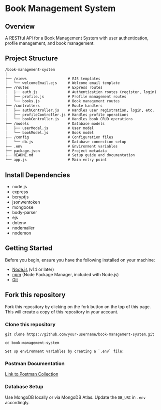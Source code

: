 # Book Management System

## Overview

A RESTful API for a Book Management System with user authentication, profile management, and book management.

## Project Structure

```md
/book-management-system
│
├── /views                   # EJS templates
│   └── welcomeEmail.ejs     # Welcome email template
├── /routes                  # Express routes
│   ├── auth.js              # Authentication routes (register, login)
│   ├── profile.js           # Profile management routes
│   └── books.js             # Book management routes
├── /controllers             # Route handlers
│   ├── authController.js    # Handles user registration, login, etc.
│   ├── profileController.js # Handles profile operations
│   └── bookController.js    # Handles book CRUD operations
├── /models                  # Database models
│   ├── userModel.js         # User model
│   └── bookModel.js         # Book model
├── /config                  # Configuration files
│   └── db.js                # Database connection setup
├── .env                     # Environment variables
├── package.json             # Project metadata
├── README.md                # Setup guide and documentation
└── app.js                   # Main entry point
```

## Install Dependencies

- node.js
- express
- bcryptjs
- jsonwentoken
- mongoose
- body-parser
- ejs
- dotenv
- nodemailer
- nodemon

## Getting Started

Before you begin, ensure you have the following installed on your machine:

- [Node.js](https://nodejs.org/) (v14 or later)
- [npm](https://www.npmjs.com/) (Node Package Manager, included with Node.js)
- [Git](https://git-scm.com/)

## Fork this repository

Fork this repository by clicking on the fork button on the top of this page.
This will create a copy of this repository in your account.

### Clone this repository

```git
git clone https://github.com/your-username/book-management-system.git 

cd book-management-system

Set up environment variables by creating a `.env` file:
```

### Postman Documentation

[Link to Postman Collection](#)

### Database Setup

Use MongoDB locally or via MongoDB Atlas. Update the `DB_URI` in `.env` accordingly.
